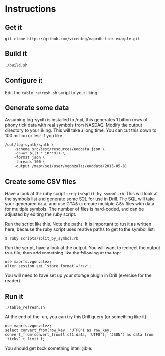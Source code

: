 
# Instructions

## Get it

    git clone https://github.com/vicenteg/maprdb-tick-example.git

## Build it

    ./build.sh

## Configure it

Edit the `table_refresh.sh` script to your liking.

## Generate some data

Assuming log-synth is installed to /opt, this generates 1 billion rows of phony tick data with real symbols from
NASDAQ. Modify the output directory to your liking. This will take a long time. You can cut this down to 100 million
or less if you like.

    /opt/log-synth/synth \
        -schema src/test/resources/eoddata.json \
        -count $((1 * 10**9)) \
        -format json \
        -threads 100 \
        -output /mapr/se1/user/vgonzalez/eoddata/2015-05-18

## Create some CSV files

Have a look at the ruby script `scripts/split_by_symbol.rb`. This will look at the symbols list and generate some SQL
for use in Drill. The SQL will take your generated data, and use CTAS to create multiple CSV files with data for
multiple symbols. The number of files is hard-coded, and can be adjusted by editing the ruby script.

Run the script like this. Note the paths. It is important to run it as written here, because the ruby script uses
relative paths to get to the symbol list:

    $ ruby scripts/split_by_symbol.rb

Run the script, have a look at the output. You will want to redirect the output to a file, then add something like
the following at the top:

```
use maprfs.vgonzalez;
alter session set `store.format`='csv';
```

You will need to have set up your storage plugin in Drill (exercise for the reader).

## Run it

    ./table_refresh.sh

At the end of the run, you can try this Drill query (or something like it):

    use maprfs.vgonzalez;
    select convert_from(row_key, 'UTF8') as row_key, convert_from(convert_from(t.cf1.data, 'UTF8'), 'JSON') as data from `ticks` t limit 1;

You should get back something intelligible.